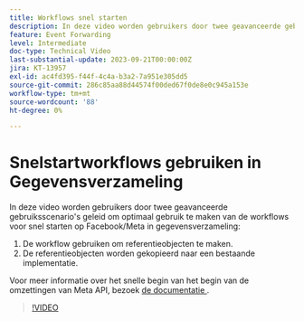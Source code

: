 ```yaml
---
title: Workflows snel starten
description: In deze video worden gebruikers door twee geavanceerde gebruiksscenario's geleid voor het optimaal benutten van de workflows van Facebook en Meta om snel aan de slag te gaan met het verzamelen van gegevens.
feature: Event Forwarding
level: Intermediate
doc-type: Technical Video
last-substantial-update: 2023-09-21T00:00:00Z
jira: KT-13957
exl-id: ac4fd395-f44f-4c4a-b3a2-7a951e305dd5
source-git-commit: 286c85aa88d44574f00ded67f0de8e0c945a153e
workflow-type: tm+mt
source-wordcount: '88'
ht-degree: 0%

---
```


# Snelstartworkflows gebruiken in Gegevensverzameling


In deze video worden gebruikers door twee geavanceerde gebruiksscenario&#39;s geleid om optimaal gebruik te maken van de workflows voor snel starten op Facebook/Meta in gegevensverzameling:

1. De workflow gebruiken om referentieobjecten te maken. 
1. De referentieobjecten worden gekopieerd naar een bestaande implementatie.

Voor meer informatie over het snelle begin van het begin van de omzettingen van Meta API, bezoek [&#x200B; de documentatie &#x200B;](https://experienceleague.adobe.com/docs/experience-platform/tags/extensions/server/meta/overview.html?lang=nl-NL#quick-start).

>[!VIDEO](https://video.tv.adobe.com/v/3424501?learn=on&enablevpops)
